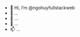 - 👋 Hi, I’m @ngohuyfullstackweb
- 👀 ...
- 🌱  ...
- 💞️   ...
- 📫    ...

<!---
ngohuyfullstackweb/ngohuyfullstackweb is a ✨ special ✨ repository because its `README.md` (this file) appears on your GitHub profile.
You can click the Preview link to take a look at your changes.
--->
